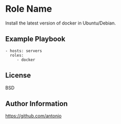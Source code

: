Role Name
========

Install the latest version of docker in Ubuntu/Debian.

Example Playbook
-------------------------

    - hosts: servers
      roles:
         - docker

License
-------

BSD

Author Information
------------------

https://github.com/antonio
